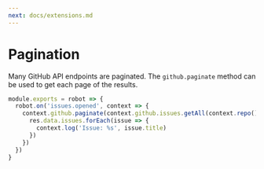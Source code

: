 ```yaml
---
next: docs/extensions.md
---
```


# Pagination

Many GitHub API endpoints are paginated. The `github.paginate` method can be used to get each page of the results.

```js
module.exports = robot => {
  robot.on('issues.opened', context => {
    context.github.paginate(context.github.issues.getAll(context.repo()), res => {
      res.data.issues.forEach(issue => {
        context.log('Issue: %s', issue.title)
      })
    })
  })
}
```
